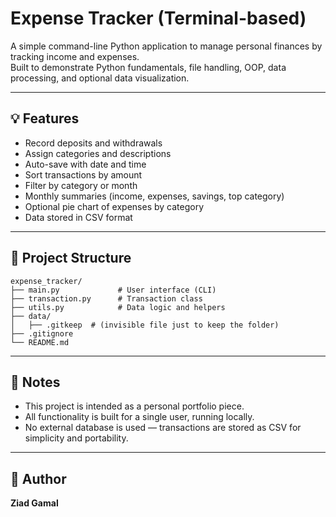 # Expense Tracker (Terminal-based)

A simple command-line Python application to manage personal finances by tracking income and expenses.  
Built to demonstrate Python fundamentals, file handling, OOP, data processing, and optional data visualization.

---

## 💡 Features

- Record deposits and withdrawals  
- Assign categories and descriptions  
- Auto-save with date and time  
- Sort transactions by amount  
- Filter by category or month  
- Monthly summaries (income, expenses, savings, top category)  
- Optional pie chart of expenses by category  
- Data stored in CSV format  

---

## 📁 Project Structure

```plaintext
expense_tracker/
├── main.py             # User interface (CLI)
├── transaction.py      # Transaction class
├── utils.py            # Data logic and helpers
├── data/
│   ├── .gitkeep  # (invisible file just to keep the folder)
├── .gitignore
└── README.md
```
---

## 📌 Notes

- This project is intended as a personal portfolio piece.  
- All functionality is built for a single user, running locally.  
- No external database is used — transactions are stored as CSV for simplicity and portability.  

---

## 👤 Author

**Ziad Gamal**
